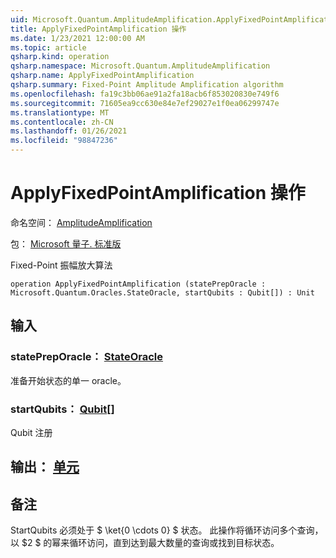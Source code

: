 ```yaml
---
uid: Microsoft.Quantum.AmplitudeAmplification.ApplyFixedPointAmplification
title: ApplyFixedPointAmplification 操作
ms.date: 1/23/2021 12:00:00 AM
ms.topic: article
qsharp.kind: operation
qsharp.namespace: Microsoft.Quantum.AmplitudeAmplification
qsharp.name: ApplyFixedPointAmplification
qsharp.summary: Fixed-Point Amplitude Amplification algorithm
ms.openlocfilehash: fa19c3bb06ae91a2fa18acb6f853020830e749f6
ms.sourcegitcommit: 71605ea9cc630e84e7ef29027e1f0ea06299747e
ms.translationtype: MT
ms.contentlocale: zh-CN
ms.lasthandoff: 01/26/2021
ms.locfileid: "98847236"
---
```

# <a name="applyfixedpointamplification-operation"></a>ApplyFixedPointAmplification 操作

命名空间： [AmplitudeAmplification](xref:Microsoft.Quantum.AmplitudeAmplification)

包： [Microsoft 量子. 标准版](https://nuget.org/packages/Microsoft.Quantum.Standard)


Fixed-Point 振幅放大算法

```qsharp
operation ApplyFixedPointAmplification (statePrepOracle : Microsoft.Quantum.Oracles.StateOracle, startQubits : Qubit[]) : Unit
```


## <a name="input"></a>输入

### <a name="statepreporacle--stateoracle"></a>statePrepOracle： [StateOracle](xref:Microsoft.Quantum.Oracles.StateOracle)

准备开始状态的单一 oracle。


### <a name="startqubits--qubit"></a>startQubits： [Qubit](xref:microsoft.quantum.lang-ref.qubit)[]

Qubit 注册



## <a name="output--unit"></a>输出： [单元](xref:microsoft.quantum.lang-ref.unit)



## <a name="remarks"></a>备注

StartQubits 必须处于 $ \ket{0 \cdots 0} $ 状态。 此操作将循环访问多个查询，以 $2 $ 的幂来循环访问，直到达到最大数量的查询或找到目标状态。